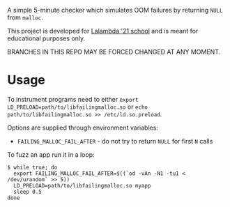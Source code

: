 A simple 5-minute checker which simulates OOM failures
by returning `NULL` from `malloc`.

This project is developed for [Lalambda '21 school](https://lalambda.school/en)
and is meant for educational purposes only.

BRANCHES IN THIS REPO MAY BE FORCED CHANGED AT ANY MOMENT.

# Usage

To instrument programs need to either `export LD_PRELOAD=path/to/libfailingmalloc.so`
or `echo path/to/libfailingmalloc.so >> /etc/ld.so.preload`.

Options are supplied through environment variables:
* `FAILING_MALLOC_FAIL_AFTER` - do not try to return `NULL`
  for first `N` calls

To fuzz an app run it in a loop:
```
$ while true; do
  export FAILING_MALLOC_FAIL_AFTER=$((`od -vAn -N1 -tu1 < /dev/urandom` >> 5))
  LD_PRELOAD=path/to/libfailingmalloc.so myapp
  sleep 0.5
done
```
